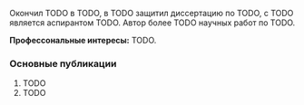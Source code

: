Окончил TODO в TODO, в TODO защитил диссертацию по TODO, с TODO является аспирантом TODO. Автор более TODO научных работ по TODO.

**Профессональные интересы:**  TODO.



### Основные публикации
1. TODO
2. TODO
